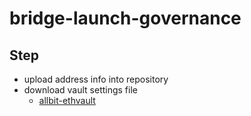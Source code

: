 # bridge-launch-governance

## Step
- upload address info into repository
- download vault settings file
  - [allbit-ethvault](./ozys-ethvault/settings.js)
